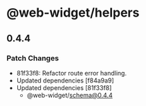 # @web-widget/helpers

## 0.4.4

### Patch Changes

- 81f33f8: Refactor route error handling.
- Updated dependencies [f84a9a9]
- Updated dependencies [81f33f8]
  - @web-widget/schema@0.4.4
